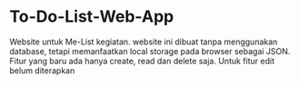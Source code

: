 # To-Do-List-Web-App
Website untuk Me-List kegiatan. website ini dibuat tanpa menggunakan database, tetapi memanfaatkan local storage pada browser sebagai JSON. Fitur yang baru ada hanya create, read dan delete saja. Untuk fitur edit belum diterapkan
